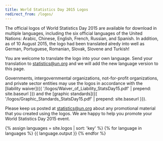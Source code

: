 ```yaml
---
title: World Statistics Day 2015 Logos
redirect_from: /logos/
---
```


The official logos of World Statistics Day 2015 are available for download in multiple languages, including the six official languages of the United Nations: Arabic, Chinese, English, French, Russian, and Spanish.  In addition, as of 10 August 2015, the logo had been translated alredy into well as German, Portuguese, Romanian, Slovak, Slovene and Turkish!

You are welcome to translate the logo into your own language. Send your translation to <statistics@un.org> and we will add the new language version to this page.

Governments, intergovernmental organizations, not-for-profit organizations, and private sector entities may use the logos in accordance with the [liability waiver]({{ '/logos/Waiver_of_Liability_StatsDay15.pdf' | prepend: site.baseurl }}) and the [graphic standards]({{ '/logos/Graphic_Standards_StatsDay15.pdf' | prepend: site.baseurl }}).

Please keep us posted at <statistics@un.org> about any promotional material that you created using the logos. We are happy to help you promote your World Statistics Day 2015 event.

{% assign languages = site.logos | sort: 'key' %}
{% for language in languages  %}
  {{ language.output }}
{% endfor %}
